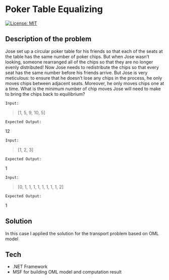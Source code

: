 # Poker Table Equalizing
[![License: MIT](https://img.shields.io/badge/License-MIT-yellow.svg)](https://opensource.org/licenses/MIT)

## Description of the problem

 Jose set up a circular poker table for his friends so that each of the seats at the table has the same number of poker chips.
 But when Jose wasn’t looking, someone rearranged all of the chips so that they are no longer evenly distributed!
 Now Jose needs to redistribute the chips so that every seat has the same number before his friends arrive.
 But Jose is very meticulous: to ensure that he doesn’t lose any chips in the process, he only moves chips between adjacent seats.
 Moreover, he only moves chips one at a time. What is the minimum number of chip moves
 Jose will need to make to bring the chips back to equilibrium?

`Input:`

>[1, 5, 9, 10, 5]

`Expected Output:`

12

`Input:`

>[1, 2, 3]

`Expected Output:`

1


`Input:`

>[0, 1, 1, 1, 1, 1, 1, 1, 1, 2]

`Expected Output:`

1


## Solution

In this case I applied the solution for the transport problem based on OML model

## Tech 

- .NET Framework
- MSF for building OML model and computation result 
